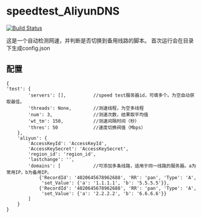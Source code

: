 # speedtest_AliyunDNS
[![Build Status](https://travis-ci.org/911061873/speedtest_AliyunDNS.svg?branch=master)](https://travis-ci.org/911061873/speedtest_AliyunDNS)

这是一个自动检测网速，并判断是否切换到备用线路的脚本。
首次运行会在目录下生成config.json
## 配置
```
{
'test': {
        'servers': [],          //speed test服务器id，可填多个。为空自动获取最佳。
        'threads': None,        //测速线程，为空多线程
        'num': 3,               //测速次数，结果取平均值
        'wt_tm': 150,           //测速间隔时间（秒）
        'thres': 50             //速度切换阀值（Mbps）
    },
    'aliyun': {
        'AccessKeyId': 'AccessKeyId',
        'AccessKeySecret': 'AccessKeySecret',
        'region_id': 'region_id',
        'lastchange': '',
        'domains': [            //可添加多条线路，适用于同一线路的服务器。a为常用IP，b为备用IP。
            {'RecordId': '4020645678962688', 'RR': 'pan', 'Type': 'A',
             'set_Value': {'a': '1.1.1.1', 'b': '5.5.5.5'}},
            {'RecordId': '4020645678962688', 'RR': 'pan', 'Type': 'A',
             'set_Value': {'a': '2.2.2.2', 'b': '6.6.6.6'}}
        ]
    }
}
```


